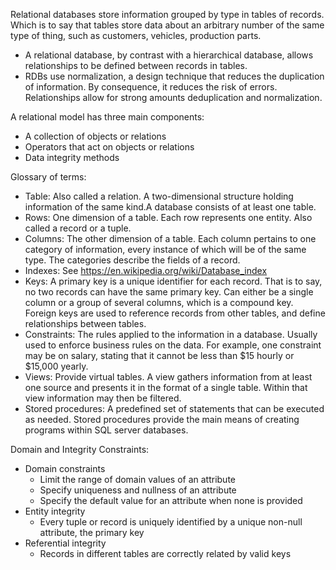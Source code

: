 Relational databases store information grouped by type in tables of records.
Which is to say that tables store data about an arbitrary number of the same
type of thing, such as customers, vehicles, production parts.

 - A relational database, by contrast with a hierarchical database, allows
   relationships to be defined between records in tables.
 - RDBs use normalization, a design technique that reduces the duplication of
   information. By consequence, it reduces the risk of errors. Relationships
allow for strong amounts deduplication and normalization.

A relational model has three main components:
 - A collection of objects or relations
 - Operators that act on objects or relations
 - Data integrity methods

Glossary of terms:
 - Table: Also called a relation. A two-dimensional structure holding
   information of the same kind.A database consists of at least one table.
 - Rows: One dimension of a table. Each row represents one entity. Also called
   a record or a tuple.
 - Columns: The other dimension of a table. Each column pertains to one
   category of information, every instance of which will be of the same type.
The categories describe the fields of a record.
 - Indexes: See https://en.wikipedia.org/wiki/Database_index
 - Keys: A primary key is a unique identifier for each record. That is to say,
   no two records can have the same primary key. Can either be a single column
or a group of several columns, which is a compound key. Foreign keys are used
to reference records from other tables, and define relationships between
tables.
 - Constraints: The rules applied to the information in a database. Usually
   used to enforce business rules on the data. For example, one constraint may
be on salary, stating that it cannot be less than $15 hourly or $15,000 yearly.
 - Views: Provide virtual tables. A view gathers information from at least one
   source and presents it in the format of a single table. Within that view
information may then be filtered.
 - Stored procedures: A predefined set of statements that can be executed as
   needed. Stored procedures provide the main means of creating programs within
SQL server databases.

Domain and Integrity Constraints:
 - Domain constraints
	* Limit the range of domain values of an attribute
	* Specify uniqueness and nullness of an attribute
	* Specify the default value for an attribute when none is provided
 - Entity integrity
	* Every tuple or record is uniquely identified by a unique non-null
	  attribute, the primary key
 - Referential integrity
	* Records in different tables are correctly related by valid keys
